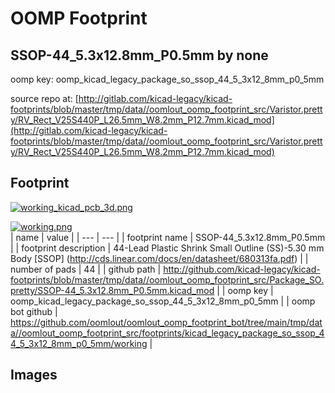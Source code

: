 # OOMP Footprint  
## SSOP-44_5.3x12.8mm_P0.5mm  by none  
  
oomp key: oomp_kicad_legacy_package_so_ssop_44_5_3x12_8mm_p0_5mm  
  
source repo at: [http://gitlab.com/kicad-legacy/kicad-footprints/blob/master/tmp/data//oomlout_oomp_footprint_src/Varistor.pretty/RV_Rect_V25S440P_L26.5mm_W8.2mm_P12.7mm.kicad_mod](http://gitlab.com/kicad-legacy/kicad-footprints/blob/master/tmp/data//oomlout_oomp_footprint_src/Varistor.pretty/RV_Rect_V25S440P_L26.5mm_W8.2mm_P12.7mm.kicad_mod)  
## Footprint  
  
[![working_kicad_pcb_3d.png](working_kicad_pcb_3d_600.png)](working_kicad_pcb_3d.png)  
  
[![working.png](working_600.png)](working.png)  
| name | value | 
| --- | --- | 
| footprint name | SSOP-44_5.3x12.8mm_P0.5mm | 
| footprint description | 44-Lead Plastic Shrink Small Outline (SS)-5.30 mm Body [SSOP] (http://cds.linear.com/docs/en/datasheet/680313fa.pdf) | 
| number of pads | 44 | 
| github path | http://github.com/kicad-legacy/kicad-footprints/blob/master/tmp/data//oomlout_oomp_footprint_src/Package_SO.pretty/SSOP-44_5.3x12.8mm_P0.5mm.kicad_mod | 
| oomp key | oomp_kicad_legacy_package_so_ssop_44_5_3x12_8mm_p0_5mm | 
| oomp bot github | https://github.com/oomlout/oomlout_oomp_footprint_bot/tree/main/tmp/data//oomlout_oomp_footprint_src/footprints/kicad_legacy_package_so_ssop_44_5_3x12_8mm_p0_5mm/working | 
## Images  
